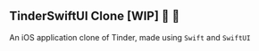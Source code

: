 ## TinderSwiftUI Clone [WIP] :tada: :rocket:


An iOS application clone of Tinder, made using `Swift` and `SwiftUI` 
